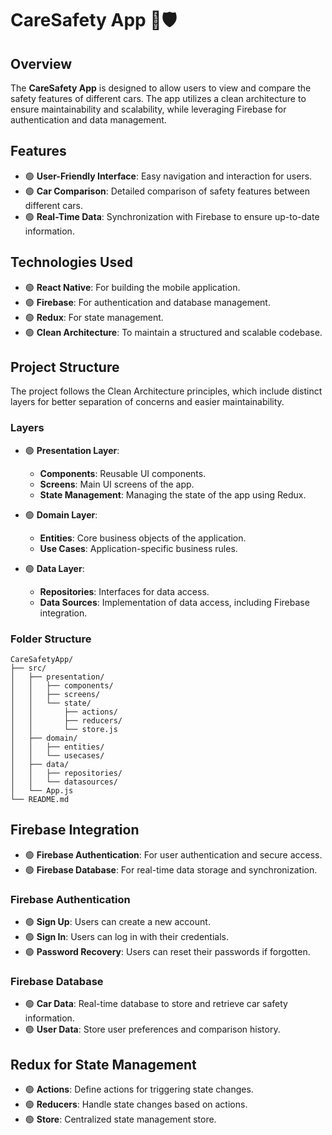 # CareSafety App 🚗🛡️

## Overview
The **CareSafety App** is designed to allow users to view and compare the safety features of different cars. The app utilizes a clean architecture to ensure maintainability and scalability, while leveraging Firebase for authentication and data management.

## Features
- 🟢 **User-Friendly Interface**: Easy navigation and interaction for users.
- 🟢 **Car Comparison**: Detailed comparison of safety features between different cars.
- 🟢 **Real-Time Data**: Synchronization with Firebase to ensure up-to-date information.

## Technologies Used
- 🟢 **React Native**: For building the mobile application.
- 🟢 **Firebase**: For authentication and database management.
- 🟢 **Redux**: For state management.
- 🟢 **Clean Architecture**: To maintain a structured and scalable codebase.

## Project Structure
The project follows the Clean Architecture principles, which include distinct layers for better separation of concerns and easier maintainability.

### Layers
- 🟢 **Presentation Layer**: 
  - **Components**: Reusable UI components.
  - **Screens**: Main UI screens of the app.
  - **State Management**: Managing the state of the app using Redux.

- 🟢 **Domain Layer**: 
  - **Entities**: Core business objects of the application.
  - **Use Cases**: Application-specific business rules.

- 🟢 **Data Layer**: 
  - **Repositories**: Interfaces for data access.
  - **Data Sources**: Implementation of data access, including Firebase integration.

### Folder Structure
```
CareSafetyApp/
├── src/
│   ├── presentation/
│   │   ├── components/
│   │   ├── screens/
│   │   └── state/
│   │       ├── actions/
│   │       ├── reducers/
│   │       └── store.js
│   ├── domain/
│   │   ├── entities/
│   │   └── usecases/
│   ├── data/
│   │   ├── repositories/
│   │   └── datasources/
│   └── App.js
└── README.md
```

## Firebase Integration
- 🟢 **Firebase Authentication**: For user authentication and secure access.
- 🟢 **Firebase Database**: For real-time data storage and synchronization.

### Firebase Authentication
- 🟢 **Sign Up**: Users can create a new account.
- 🟢 **Sign In**: Users can log in with their credentials.
- 🟢 **Password Recovery**: Users can reset their passwords if forgotten.

### Firebase Database
- 🟢 **Car Data**: Real-time database to store and retrieve car safety information.
- 🟢 **User Data**: Store user preferences and comparison history.

## Redux for State Management
- 🟢 **Actions**: Define actions for triggering state changes.
- 🟢 **Reducers**: Handle state changes based on actions.
- 🟢 **Store**: Centralized state management store.
